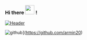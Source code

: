 ### Hi there <img src="https://raw.githubusercontent.com/MartinHeinz/MartinHeinz/master/wave.gif" width="30px"> !
[![Header](https://raw.githubusercontent.com/MartinHeinz/<OWNER>/<OWNER>/readme_header.png "Header")](https://some-url.dev/)


<!--
**armin20/armin20** is a ✨ _special_ ✨ repository because its `README.md` (this file) appears on your GitHub profile.

Here are some ideas to get you started:

- 🔭 I’m currently working on ...
- 🌱 I’m currently learning how to create React Cloud-based applications, and Back-end
- 👯 I’m looking to collaborate on ...
- 🤔 I’m looking for help with finding job as a Front End Developer
- 💬 Ask me about ...
- 📫 How to reach me: ...
- 😄 Pronouns: He/him
- ⚡ Fun fact: ...
-->
![github](https://img.shields.io/badge/GitHub-000000?style=for-the-badge&logo=GitHub&logoColor=white)](https://github.com/armin20)
